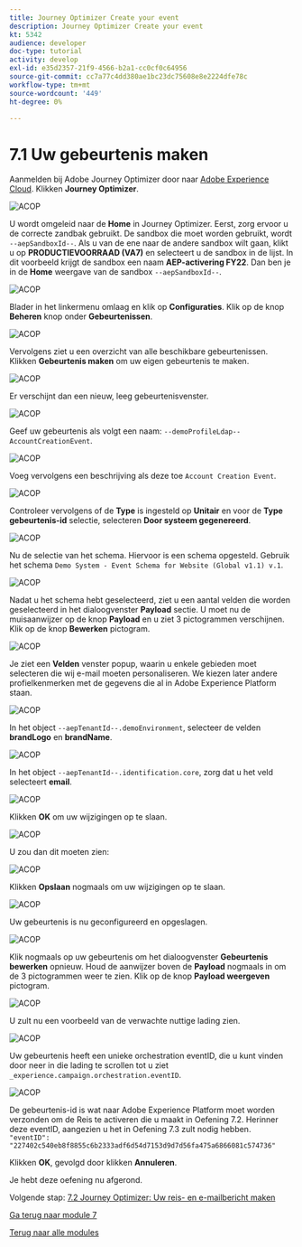 ```yaml
---
title: Journey Optimizer Create your event
description: Journey Optimizer Create your event
kt: 5342
audience: developer
doc-type: tutorial
activity: develop
exl-id: e35d2357-21f9-4566-b2a1-cc0cf0c64956
source-git-commit: cc7a77c4dd380ae1bc23dc75608e8e2224dfe78c
workflow-type: tm+mt
source-wordcount: '449'
ht-degree: 0%

---
```


# 7.1 Uw gebeurtenis maken

Aanmelden bij Adobe Journey Optimizer door naar [Adobe Experience Cloud](https://experience.adobe.com). Klikken **Journey Optimizer**.

![ACOP](./images/acophome.png)

U wordt omgeleid naar de **Home**  in Journey Optimizer. Eerst, zorg ervoor u de correcte zandbak gebruikt. De sandbox die moet worden gebruikt, wordt `--aepSandboxId--`. Als u van de ene naar de andere sandbox wilt gaan, klikt u op **PRODUCTIEVOORRAAD (VA7)** en selecteert u de sandbox in de lijst. In dit voorbeeld krijgt de sandbox een naam **AEP-activering FY22**. Dan ben je in de **Home** weergave van de sandbox `--aepSandboxId--`.

![ACOP](./images/acoptriglp.png)

Blader in het linkermenu omlaag en klik op **Configuraties**. Klik op de knop **Beheren** knop onder **Gebeurtenissen**.

![ACOP](./images/acopmenu.png)

Vervolgens ziet u een overzicht van alle beschikbare gebeurtenissen. Klikken **Gebeurtenis maken** om uw eigen gebeurtenis te maken.

![ACOP](./images/emptyevent.png)

Er verschijnt dan een nieuw, leeg gebeurtenisvenster.

![ACOP](./images/emptyevent1.png)

Geef uw gebeurtenis als volgt een naam: `--demoProfileLdap--AccountCreationEvent`.

![ACOP](./images/eventname.png)

Voeg vervolgens een beschrijving als deze toe `Account Creation Event`.

![ACOP](./images/eventdescription.png)

Controleer vervolgens of de **Type** is ingesteld op **Unitair** en voor de **Type gebeurtenis-id** selectie, selecteren **Door systeem gegenereerd**.

![ACOP](./images/eventidtype.png)

Nu de selectie van het schema. Hiervoor is een schema opgesteld. Gebruik het schema `Demo System - Event Schema for Website (Global v1.1) v.1`.

![ACOP](./images/eventschema.png)

Nadat u het schema hebt geselecteerd, ziet u een aantal velden die worden geselecteerd in het dialoogvenster **Payload** sectie. U moet nu de muisaanwijzer op de knop **Payload** en u ziet 3 pictogrammen verschijnen. Klik op de knop **Bewerken** pictogram.

![ACOP](./images/eventpayload.png)

Je ziet een **Velden** venster popup, waarin u enkele gebieden moet selecteren die wij e-mail moeten personaliseren.  We kiezen later andere profielkenmerken met de gegevens die al in Adobe Experience Platform staan.

![ACOP](./images/eventfields.png)

In het object `--aepTenantId--.demoEnvironment`, selecteer de velden **brandLogo** en **brandName**.

![ACOP](./images/eventpayloadbr.png)

In het object `--aepTenantId--.identification.core`, zorg dat u het veld selecteert **email**.

![ACOP](./images/eventpayloadbrid.png)

Klikken **OK** om uw wijzigingen op te slaan.

![ACOP](./images/saveok.png)

U zou dan dit moeten zien:

![ACOP](./images/eventsave.png)

Klikken **Opslaan** nogmaals om uw wijzigingen op te slaan.

![ACOP](./images/save1.png)

Uw gebeurtenis is nu geconfigureerd en opgeslagen.

![ACOP](./images/eventdone.png)

Klik nogmaals op uw gebeurtenis om het dialoogvenster **Gebeurtenis bewerken** opnieuw. Houd de aanwijzer boven de **Payload** nogmaals in om de 3 pictogrammen weer te zien. Klik op de knop **Payload weergeven** pictogram.

![ACOP](./images/viewevent.png)

U zult nu een voorbeeld van de verwachte nuttige lading zien.

![ACOP](./images/fullpayload.png)

Uw gebeurtenis heeft een unieke orchestration eventID, die u kunt vinden door neer in die lading te scrollen tot u ziet `_experience.campaign.orchestration.eventID`.

![ACOP](./images/payloadeventID.png)

De gebeurtenis-id is wat naar Adobe Experience Platform moet worden verzonden om de Reis te activeren die u maakt in Oefening 7.2. Herinner deze eventID, aangezien u het in Oefening 7.3 zult nodig hebben.
`"eventID": "227402c540eb8f8855c6b2333adf6d54d7153d9d7d56fa475a6866081c574736"`

Klikken **OK**, gevolgd door klikken **Annuleren**.

Je hebt deze oefening nu afgerond.

Volgende stap: [7.2 Journey Optimizer: Uw reis- en e-mailbericht maken](./ex2.md)

[Ga terug naar module 7](./journey-orchestration-create-account.md)

[Terug naar alle modules](../../overview.md)
